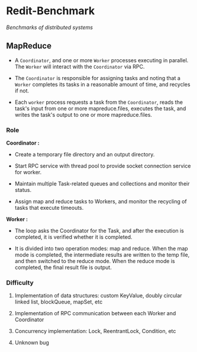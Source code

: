 # Redit-Benchmark

*Benchmarks of distributed systems*

## MapReduce

- A `Coordinator`, and one or more `Worker` processes executing in parallel. The `Worker` will interact with the `Coordinator` via RPC.


- The `Coordinator` is responsible for assigning tasks and noting that a `Worker` completes its tasks in a reasonable amount of time, and recycles if not.


- Each `worker` process requests a task from the `Coordinator`, reads the task's input from one or more mapreduce.files, executes the task, and writes the task's output to one or more mapreduce.files.


### Role

**Coordinator :**

- Create a temporary file directory and an output directory.
  

- Start RPC service with thread pool to provide socket connection service for worker.
  

- Maintain multiple Task-related queues and collections and monitor their status.
  

- Assign map and reduce tasks to Workers, and monitor the recycling of tasks that execute timeouts.


**Worker :**

- The loop asks the Coordinator for the Task, and after the execution is completed, it is verified whether it is completed.


- It is divided into two operation modes: map and reduce. When the map mode is completed, the intermediate results are written to the temp file, and then switched to the reduce mode. When the reduce mode is completed, the final result file is output.


### Difficulty

1. Implementation of data structures: custom KeyValue, doubly circular linked list, blockQueue, mapSet, etc

2. Implementation of RPC communication between each Worker and Coordinator

3. Concurrency implementation: Lock, ReentrantLock, Condition, etc

4. Unknown bug

